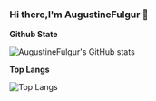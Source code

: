 ### Hi there,I'm AugustineFulgur 👋

<!--
**AugustineFulgur/AugustineFulgur** is a ✨ _special_ ✨ repository because its `README.md` (this file) appears on your GitHub profile.
Here are some ideas to get you started:
-->

**Github State**

![AugustineFulgur's GitHub stats](https://github-readme-stats.vercel.app/api?username=AugustineFulgur&show_icons=true&theme=radical)

**Top Langs**

![Top Langs](https://github-readme-stats.vercel.app/api/top-langs/?username=AugustineFulgur&layout=compact&theme=radical)
